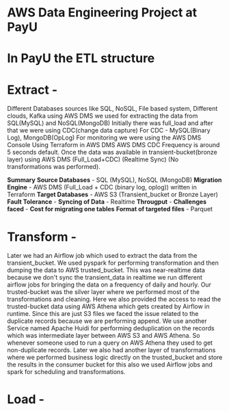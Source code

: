 # AWS Data Engineering Project at PayU

# In PayU the ETL structure
# Extract -
Different Databases sources like SQL, NoSQL, File based system, Different clouds, Kafka using
AWS DMS we used for extracting the data from SQL(MySQL) and NoSQL(MongoDB)
Initially there was full_load and after that we were using CDC(change data capture)
For CDC - MySQL(Binary Log), MongoDB(OpLog)
For monitoring we were using the AWS DMS Console
Using Terraform in AWS DMS
AWS DMS CDC Frequency is around 5 seconds default. Once the data was available in transient-bucket(bronze
layer) using AWS DMS (Full_Load+CDC) (Realtime Sync) (No transformations was performed).

**Summary**
**Source Databases** - SQL (MySQL), NoSQL (MongoDB)
**Migration Engine** - AWS DMS (Full_Load + CDC (binary log, oplog)) written in Terraform
**Target Databases** - AWS S3 (Transient_bucket or Bronze Layer)
**Fault Tolerance** - 
**Syncing of Data** - Realtime
**Througput** - 
**Challenges faced** - 
**Cost for migrating one tables**
**Format of targeted files** - Parquet

# Transform -
Later we had an Airflow job which used to extract the data from the transient_bucket. We used pyspark for
performing transformation and then dumping the data to AWS trusted_bucket. This was near-realtime data
because we don't sync the transient_data in realtime we run different airflow jobs for bringing the data
on a frequency of daily and hourly. Our trusted-bucket was the silver layer where we performed most of the
transformations and cleaning. Here we also provided the access to read the trusted-bucket data using AWS
Athena which gets created by Airflow in runtime. Since this are just S3 files we faced the issue related
to the duplicate records because we are performing append. We use another Service named Apache Huidi for
performing deduplication on the records which was intermediate layer between AWS S3 and AWS Athena. So
whenever someone used to run a query on AWS Athena they used to get non-duplicate records.
Later we also had another layer of transformations where we performed business logic directly on the
trusted_bucket and store the results in the consumer bucket for this also we used Airflow jobs and spark
for scheduling and transformations.
# Load -
